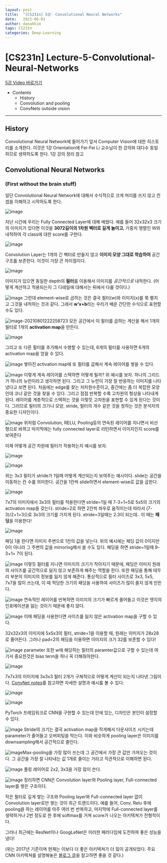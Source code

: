 ```yaml
---
layout: post
title:  "[CS231n] 5강- Convolutional Neural Networks"
date:   2021-06-01
author: danahkim
tags: CS231n
categories: Deep-Learning
---
```


# [CS231n] Lecture-5-Convolutional-Neural-Networks

[5강 Video 바로가기](https://www.youtube.com/watch?v=bNb2fEVKeEo&list=PL3FW7Lu3i5JvHM8ljYj-zLfQRF3EO8sYv&index=5)

- Contents
  - History
  - Convolution and pooling
  - ConvNets outside vision

------



## History

Convolutional Neural Network에 들어가기 앞서 Computer Vision에 대한 히스토리를 소개한다. 이것은 1강 Orientation에 Fei-Fei Li 교수님이 한 강의와 대다수 동일하므로 생략하도록 한다. 1강 강의 정리 참고



## Convolutional Neural Networks

### (First without the brain stuff)

일단 Convolutional Neural Network에 대해서 수식적으로 크게 머리를 쓰지 않고 컨셉을 이해하고 시작하도록 한다.

![image](https://user-images.githubusercontent.com/62828866/127259278-d420209e-941a-4d1e-bc15-820cd0d8d2cc.png)

지난 시간에 우리는 Fully Connected Layer에 대해 배웠다. 예를 들어 32x32x3 크기의 이미지가 있다면 이것을 **3072길이의 1차원 벡터로 길게 늘이고**, 가중치 행렬인 W와 내적하여 각 class에 대한 score를 구한다.

![image](https://user-images.githubusercontent.com/62828866/127259739-68395762-aaac-44b7-b87d-436fcb31f50f.png)

Convolution Layer는 1개의 긴 벡터로 만들지 않고 **이미지 모양 그대로 학습하여** 공간 구조를 보존한다. 이것이 가장 큰 차이점이다.

![image](https://user-images.githubusercontent.com/62828866/127771894-26b53842-3008-4a43-b2f1-c3c40ef98857.png)

이미지가 있으면 동일한 depth의 **필터**를 이용해서 이미지를 *공간적으로* 내적한다. (어떻게 계산하고 적용되는지 그 디테일에 대해서는 뒤에서 다룰 것이다.)

![image](https://user-images.githubusercontent.com/62828866/127772058-5cea0c24-61aa-4c59-912a-d10e667613ab.png)
그런데 element-wise로 곱하는 것은 결국 필터(w)와 이미지(x)를 쭉 펼치고 그것을 내적하는 것과 같다. 그래서 **w’x+b**라는 우리가 배운 간단한 수식으로 표현할 수도 있다.

![image-20210801222258723](C:\Users\Danah\AppData\Roaming\Typora\typora-user-images\image-20210801222258723.png)
모든 공간에서 이 필터를 곱하는 계산을 해서 1개의 필터로 1개의 **activation map**을 만든다.

![image](https://user-images.githubusercontent.com/62828866/128187518-b7585a69-276e-490a-acb5-20195d11b619.png)



그리고 또 다른 필터를 추가해서 수행할 수 있는데, 6개의 필터를 사용하면 6개의 activation map을 얻을 수 있다.

![image](https://user-images.githubusercontent.com/62828866/127773726-28a18e9e-98cf-44be-aa43-93cc6e2a2bd1.png)
쌓아진 activation map에 또 필터를 곱해서 계속 레이어를 쌓을 수 있다.

![image](https://user-images.githubusercontent.com/62828866/127773932-00c94725-fc78-409e-8be1-4ea160534d88.png)
이렇게 계속 레이어를 스택하면 어떻게 될까?
위 예시를 보자. 하나의 그리드가 하나의 뉴런이라고 생각하면 된다. 그리고 그 뉴런이 가장 잘 반응하는 이미지를 나타냈다고 보면 된다.
처음에는 edge를 찾는 저차원수준이고, 중간에는 좀 더 복잡한 모양인데 코너 같은 것을 찾을 수 있다. 그리고 점점 반복할 수록 고차원의 형상을 나타내게 된다.
레이어를 계층적으로 스택하는 것을 이렇듯 고차원을 표현할 수 있게 된다는 것이다.
그러므로 필터의 크기나 모양, stride, 필터의 개수 같은 것을 정하는 것은 분석자의 중요한 디자인이다.

![image](https://user-images.githubusercontent.com/62828866/127774144-726a3006-4b1e-4905-b1bb-2078710a74d8.png)
위처럼 Convolution, RELU, Pooling등의 연속된 레이어를 지나면서 비선형으로 바뀌고 마지막에는 fully connected layer로 리턴하면서 이미지인지 score를 보여준다

이제 어떻게 공간 차원에 필터가 작용하는지 예시를 보자.

![image](https://user-images.githubusercontent.com/62828866/127774458-ccd5af41-b6e2-403a-8500-fe3641a27125.png)

![image](https://user-images.githubusercontent.com/62828866/127774481-1d2a1809-865a-4f6c-942a-92ce7aa6a0b6.png)

위는 3x3 필터가 stride가 1일때 어떻게 계산되는지 보여주는 예시이다. slide는 공간을 이동하는 칸 수를 의미한다. 공간을 1칸씩 slide하면서 element-wise로 값을 곱한다.

![image](https://user-images.githubusercontent.com/62828866/127774778-7462a503-20ac-46d5-be08-7094667b6b5e.png)

7x7의 이미지에서 3x3의 필터를 적용한다면 stride=1일 때 7-3+1=5로 5x5의 크기의 activation map을 갖는다.
stride=2로 하면 2칸씩 좌우로 움직이는데 따라서 (7-3)/2+1=3으로 3x3의 크기를 가지게 된다.
stride=3일때는 2.3이 되는데.. 이 때는 **패딩**을 이용한다!

![image](https://user-images.githubusercontent.com/62828866/127774826-3c498e53-5500-40d3-8c4b-4cf32fa5885a.png)

패딩 1을 한다면 이미지 주변으로 1칸의 값을 넣는다. 위의 예시에는 패딩 값이 0이지만 0이 아니라 그 주변의 값을 mirroring해서 쓸 수도 있다. 패딩을 하면 stride=1일때 9-3+1= 7이 된다.

![image](https://user-images.githubusercontent.com/62828866/127774873-cade6f2b-b3b7-4f6a-964f-5a89e2474ce2.png)
이렇듯 필터를 지나면 이미지의 크기가 작아지기 때문에, 패딩은 이미지 원래의 사이즈를 공간적으로 잃지 않고 보존하게 해주는 역할을 한다. 또한 패딩을 통해 테두리 부분의 이미지의 정보를 잃지 않게 해준다.
통상적으로 필터 사이즈로 3x3, 5x5, 7x7을 많이 쓰는데, 이 때 적당한 크기의 패딩을 사용하여 사이즈가 많이 줄지 않게 만든다.

![image](https://user-images.githubusercontent.com/62828866/127774966-751c760e-5fa5-4c10-8fcb-8f7598464309.png)
연속적인 레이어를 반복하면 이미지의 크기가 빠르게 줄어들고 이것은 엣지의 인포메이션을 잃는 것이기 때문에 좋지 않다.

![image](https://user-images.githubusercontent.com/62828866/127774988-7ce92de1-bc3d-44bd-b5e2-13071df738d1.png)
이때 패딩을 사용한다면 사이즈를 잃지 않은 activation map을 구할 수 있다.

32x32x3의 이미지에 5x5x3의 필터, stride=1을 이용할 때, 원래는 이미지가 28x28로 줄어든다. 그러나 pad=2의 패딩을 이용하면 이미지의 크기 32를 보존할 수 있다!

![image](https://user-images.githubusercontent.com/62828866/127775543-a37abac8-9c81-47f0-91af-0c8ec02cb456.png)
parameter 또한 w에 해당하는 필터의 paramter값으로 구할 수 있는데 여기서 중요한것은 bias term을 하나 꼭 더해줘야한다. 

![image](https://user-images.githubusercontent.com/62828866/127772859-34ef8d9b-6f5c-47ac-bf57-eada8321bdfb.png)

7x7x3의 이미지에 3x3x3 필터 2개가 구체적으로 어떻게 계산이 되는지 나타낸 그림이다. [ConvNet notes](https://cs231n.github.io/convolutional-networks/)를 참고하면 자세한 설명과 예시를 볼 수 있다.

![image](https://user-images.githubusercontent.com/62828866/127775042-bc3ff652-7b98-4d24-94fa-a2da5ab8a6bd.png)

![image](https://user-images.githubusercontent.com/62828866/127776011-ba4e812e-2c79-4a3e-8a17-42b0785c9a5e.png)

PyTorch 프레임워크로 CNN을 구현할 수 있는데 안에 있는, 디자인은 본인이 설정할 수 있다. 

![image](https://user-images.githubusercontent.com/62828866/127775075-304dc533-faf8-489a-b1f9-d40b10b123a7.png)
Stride의 크기는 결국 activation map을 작게해서 다운사이즈 시키는데 parameter가 줄어들고 오버피팅을 막는다. 이와 비슷하게 pooling layer은 이미지를 downsampling해서 공간적으로 줄인다.

![image](https://user-images.githubusercontent.com/62828866/127775089-0ff6345b-d21c-4ac8-8e82-15d0bc585272.png)Max-pooling을 가장 많이 쓰는데 그 공간에서 가장 큰 값만 가져오는 것이다. 그 공간을 가장 잘 나타내는 값 1개로 줄이는 거라고 직관적으로 이해하면 된다. 

![image](https://user-images.githubusercontent.com/62828866/127775104-9848263a-0fd9-4cc3-8daf-461878da90a0.png)
풀링 레이어로 2x2, 3x3을 가장 많이 쓴다.

![image](https://user-images.githubusercontent.com/62828866/127775120-bfe98d6f-f8d6-4691-a617-cbf379dadb0e.png)
정리하면 CNN은 Convolution layer와 Pooling layer, Full-connected layer를 쌓은 구조이다.

작은 필터로 깊게 쌓는 구조와 Pooling layer와 Full-connected layer 없이 Convolution layer로만 쌓는 것이 최근 트렌드이다. 예를 들어, Conv, Relu 후에 pooling을 하는 레이어를 아주 여러 번 반복하고, 마지막에 Full-connected layer를 생략하거나 2번 정도로 한 후에 softmax를 거쳐 score가 나오는 아키텍쳐가 전형적이다.

그러나 최근에는 ResNet이나 GoogLeNet은 이러한 패러다임에 도전하여 좋은 성능을 냈다! 

(위는 2017년 기준이며 현재는 이보다 더 좋은 아키텍쳐가 더 많이 공개되었다. 주요 CNN 아키텍쳐를 설명해놓은 [블로그 글](https://hoya012.github.io/blog/deeplearning-classification-guidebook-4/)을 참고하면 좋을 것 같다.)
